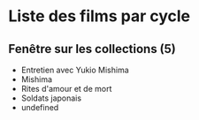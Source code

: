 # Liste des films par cycle

## Fenêtre sur les collections (5)

  * Entretien avec Yukio Mishima  
  * Mishima  
  * Rites d'amour et de mort  
  * Soldats japonais  
  * undefined  
